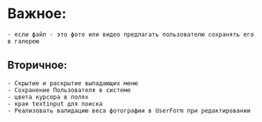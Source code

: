 # Важное:
    - если файл - это фото или видео предлагать пользователю сохранять его в галерею 

## Вторичное:
    - Скрытие и раскрытие выпадающих меню
    - Сохранение Пользователя в системе
    - цвета курсора в полях 
    - края textinput для поиска 
    - Реализовать валидацию веса фотографии в UserForm при редактировании 